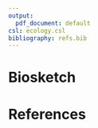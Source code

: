 ```yaml
---
output:
  pdf_document: default
csl: ecology.csl
bibliography: refs.bib
---
```


# Biosketch

# References
